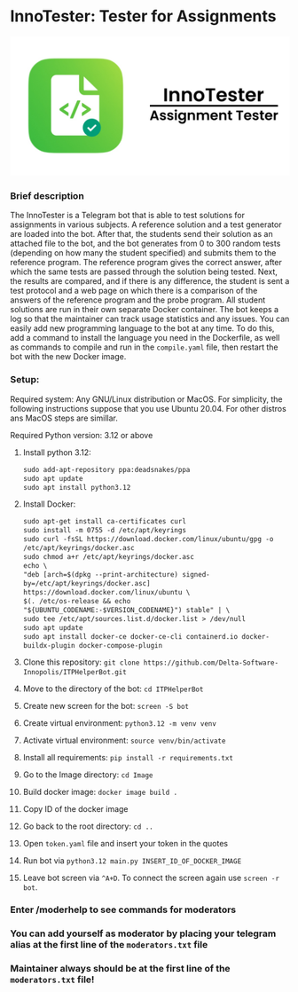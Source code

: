 # InnoTester: Tester for Assignments

![Logo](logo.jpg)

### Brief description

The InnoTester is a Telegram bot that is able to test solutions for assignments in various subjects. A reference solution and a test generator are loaded into the bot. After that, the students send their solution as an attached file to the bot, and the bot generates from 0 to 300 random tests (depending on how many the student specified) and submits them to the reference program. The reference program gives the correct answer, after which the same tests are passed through the solution being tested. Next, the results are compared, and if there is any difference, the student is sent a test protocol and a web page on which there is a comparison of the answers of the reference program and the probe program. All student solutions are run in their own separate Docker container. The bot keeps a log so that the maintainer can track usage statistics and any issues. You can easily add new programming language to the bot at any time. To do this, add a command to install the language you need in the Dockerfile, as well as commands to compile and run in the `compile.yaml` file, then restart the bot with the new Docker image.


### Setup:
Required system: Any GNU/Linux distribution or MacOS. For simplicity, the following instructions suppose that you use Ubuntu 20.04. For other distros ans MacOS steps are simillar.

Required Python version: 3.12 or above

1. Install python 3.12:
   ```
   sudo add-apt-repository ppa:deadsnakes/ppa
   sudo apt update
   sudo apt install python3.12
   ```

2. Install Docker:
   ```
   sudo apt-get install ca-certificates curl
   sudo install -m 0755 -d /etc/apt/keyrings
   sudo curl -fsSL https://download.docker.com/linux/ubuntu/gpg -o /etc/apt/keyrings/docker.asc
   sudo chmod a+r /etc/apt/keyrings/docker.asc
   echo \
   "deb [arch=$(dpkg --print-architecture) signed-by=/etc/apt/keyrings/docker.asc] https://download.docker.com/linux/ubuntu \
   $(. /etc/os-release && echo "${UBUNTU_CODENAME:-$VERSION_CODENAME}") stable" | \
   sudo tee /etc/apt/sources.list.d/docker.list > /dev/null
   sudo apt update
   sudo apt install docker-ce docker-ce-cli containerd.io docker-buildx-plugin docker-compose-plugin
   ```
3. Clone this repository: `git clone https://github.com/Delta-Software-Innopolis/ITPHelperBot.git`
4. Move to the directory of the bot: `cd ITPHelperBot`
5. Create new screen for the bot: `screen -S bot`
6. Create virtual environment: `python3.12 -m venv venv`
7. Activate virtual environment: `source venv/bin/activate`
8. Install all requirements: `pip install -r requirements.txt`
9. Go to the Image directory: `cd Image`
10. Build docker image: `docker image build .`
11. Copy ID of the docker image
12. Go back to the root directory: `cd ..`
13. Open `token.yaml` file and insert your token in the quotes
14. Run bot via `python3.12 main.py INSERT_ID_OF_DOCKER_IMAGE`
15. Leave bot screen via `^A+D`. To connect the screen again use `screen -r bot`.

### Enter /moderhelp to see commands for moderators
### You can add yourself as moderator by placing your telegram alias at the first line of the `moderators.txt` file
### Maintainer always should be at the first line of the `moderators.txt` file!


